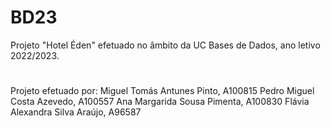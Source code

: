 # BD23
Projeto "Hotel Éden" efetuado no âmbito da UC Bases de Dados, ano letivo 2022/2023. 
#
Projeto efetuado por:
 Miguel Tomás Antunes Pinto, A100815
 Pedro Miguel Costa Azevedo, A100557
 Ana Margarida Sousa Pimenta, A100830
 Flávia Alexandra Silva Araújo, A96587
                         
